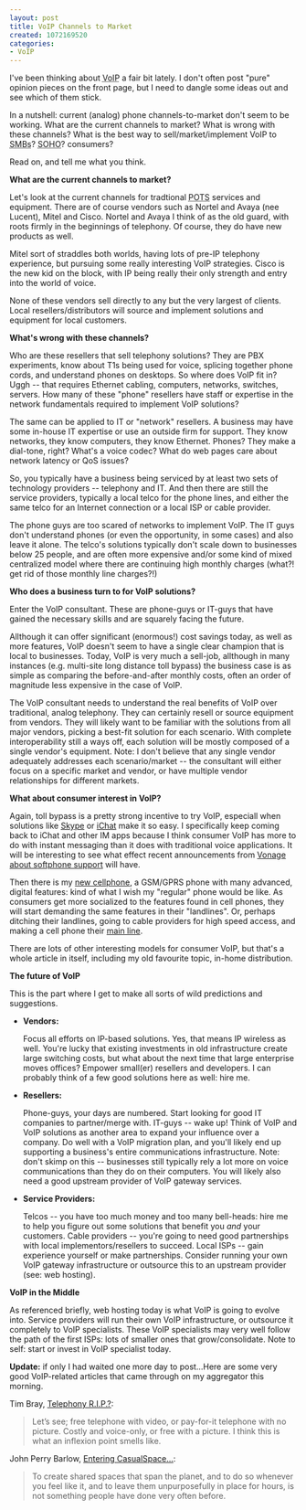 ```yaml
--- 
layout: post
title: VoIP Channels to Market
created: 1072169520
categories: 
- VoIP
---
```

<p>I've been thinking about <acronym title="Voice over IP">VoIP</acronym> a fair bit lately. I don't often post "pure" opinion pieces on the front page, but I need to dangle some ideas out and see which of them stick.</p>

<p>In a nutshell: current (analog) phone channels-to-market don't seem to be working. What are the current channels to market? What is wrong with these channels? What is the best way to sell/market/implement VoIP to <acronym title="Small and Medium Businesses">SMBs</acronym>? <acronym title="Small Office, Home Office">SOHO</acronym>? consumers?</p>

<p>Read on, and tell me what you think.</p>
<!--break-->
<p><strong>What are the current channels to market?</strong></p>

<p>Let's look at the current channels for tradtional <acronym title="Plain Old Telephone System">POTS</acronym> services and equipment. There are of course vendors such as Nortel and Avaya (nee Lucent), Mitel and Cisco. Nortel and Avaya I think of as the old guard, with roots firmly in the beginnings of telephony. Of course, they do have new products as well.</p>

<p>Mitel sort of straddles both worlds, having lots of pre-IP telephony experience, but pursuing some really interesting VoIP strategies. Cisco is the new kid on the block, with IP being really their only strength and entry into the world of voice.</p>

<p>None of these vendors sell directly to any but the very largest of clients. Local resellers/distributors will source and implement solutions and equipment for local customers.</p>

<p><strong>What's wrong with these channels?</strong></p>

<p>Who are these resellers that sell telephony solutions? They are PBX experiments, know about T1s being used for voice, splicing together phone cords, and understand phones on desktops. So where does VoIP fit in? Uggh -- that requires Ethernet cabling, computers, networks, switches, servers. How many of these "phone" resellers have staff or expertise in the network fundamentals required to implement VoIP solutions?</p>

<p>The same can be applied to IT or "network" resellers. A business may have some in-house IT expertise or use an outside firm for support. They know networks, they know computers, they know Ethernet. Phones? They make a dial-tone, right? What's a voice codec? What do web pages care about network latency or QoS issues?</p>

<p>So, you typically have a business being serviced by at least two sets of technology providers -- telephony and IT. And then there are still the service providers, typically a local telco for the phone lines, and either the same telco for an Internet connection or a local ISP or cable provider.</p>

<p>The phone guys are too scared of networks to implement VoIP. The IT guys don't understand phones (or even the opportunity, in some cases) and also leave it alone. The telco's solutions typically don't scale down to businesses below 25 people, and are often more expensive and/or some kind of mixed centralized model where there are continuing high monthly charges (what?! get rid of those monthly line charges?!)</p>

<p><strong>Who does a business turn to for VoIP solutions?</strong></p>

<p>Enter the VoIP consultant. These are phone-guys or IT-guys that have gained the necessary skills and are squarely facing the future.</p>

<p>Allthough it can offer significant (enormous!) cost savings today, as well as more features, VoIP doesn't seem to have a single clear champion that is local to businesses. Today, VoIP is very much a sell-job, allthough in many instances (e.g. multi-site long distance toll bypass) the business case is as simple as comparing the before-and-after monthly costs, often an order of magnitude less expensive in the case of VoIP.</p>

<p>The VoIP consultant needs to understand the real benefits of VoIP over traditional, analog telephony. They can certainly resell or source equipment from vendors. They will likely want to be familiar with the solutions from all major vendors, picking a best-fit solution for each scenario. With complete interoperability still a ways off, each solution will be mostly composed of a single vendor's equipment. Note: I don't believe that any single vendor adequately addresses each scenario/market -- the consultant will either focus on a specific market and vendor, or have multiple vendor relationships for different markets.</p>

<p><strong>What about consumer interest in VoIP?</strong></p>

<p>Again, toll bypass is a pretty strong incentive to try VoIP, especiall when solutions like <a href="http://www.skype.com">Skype</a> or <a href="http://www.apple.com/ichat">iChat</a> make it so easy. I specifically keep coming back to iChat and other IM apps because I think consumer VoIP has more to do with instant messaging than it does with traditional voice applications. It will be interesting to see what effect recent announcements from <a href="http://www.bmannconsulting.com/node/view/764#1331">Vonage about softphone support</a> will have.</p>

<p>Then there is my <a href="http://www.bmannconsulting.com/node/view/751" title="Boris' T616">new cellphone</a>, a GSM/GPRS phone with many advanced, digital features: kind of what I wish my "regular" phone would be like. As consumers get more socialized to the features found in cell phones, they will start demanding the same features in their "landlines". Or, perhaps ditching their landlines, going to cable providers for high speed access, and making a cell phone their <a href="http://www.cityfido.ca" title="Fido offers number portability and unlimited local service in Vancouver">main line</a>.</p>

<p>There are lots of other interesting models for consumer VoIP, but that's a whole article in itself, including my old favourite topic, in-home distribution.</p>

<p><strong>The future of VoIP</strong></p>

<p>This is the part where I get to make all sorts of wild predictions and suggestions.</p>

<ul>
<li><strong>Vendors:</strong><p>Focus all efforts on IP-based solutions. Yes, that means IP wireless as well. You're lucky that existing investments in old infrastructure create large switching costs, but what about the next time that large enterprise moves offices? Empower small(er) resellers and developers. I can probably think of a few good solutions here as well: hire me.</p></li>
<li><strong>Resellers:</strong><p>Phone-guys, your days are numbered. Start looking for good IT companies to partner/merge with. IT-guys -- wake up! Think of VoIP and VoIP solutions as another area to expand your influence over a company. Do well with a VoIP migration plan, and you'll likely end up supporting a business's entire communications infrastructure. Note: don't skimp on this -- businesses still typically rely a lot more on voice communications than they do on their computers. You will likely also need a good upstream provider of VoIP gateway services.</p>
<li><strong>Service Providers:</strong><p>Telcos -- you have too much money and too many bell-heads: hire me to help you figure out some solutions that benefit you <em>and</em> your customers. Cable providers -- you're going to need good partnerships with local implementors/resellers to succeed. Local ISPs -- gain experience yourself or make partnerships. Consider running your own VoIP gateway infrastructure or outsource this to an upstream provider (see: web hosting).</p></li>
</ul>

<p><strong>VoIP in the Middle</strong></p>

<p>As referenced briefly, web hosting today is what VoIP is going to evolve into. Service providers will run their own VoIP infrastructure, or outsource it completely to VoIP specialists. These VoIP specialists may very well follow the path of the first ISPs: lots of smaller ones that grow/consolidate. Note to self: start or invest in VoIP specialist today.</p>

<p><strong>Update:</strong> if only I had waited one more day to post...Here are some very good VoIP-related articles that came through on my aggregator this morning.</p>

<p>Tim Bray, <a href="http://www.tbray.org/ongoing/When/200x/2003/12/23/Videophone">Telephony R.I.P.?</a>:</p>

<blockquote>
Let’s see; free telephone with video, or pay-for-it telephone with no picture. Costly and voice-only, or free with a picture. I think this is what an inflexion point smells like.
</blockquote>

<p>John Perry Barlow, <a href="http://barlow.typepad.com/barlowfriendz/2003/12/entering_casual.html">Entering CasualSpace…</a>:</p>

<blockquote>
To create shared spaces that span the planet, and to do so whenever you feel like it, and to leave them unpurposefully in place for hours, is not something people have done very often before.
</blockquote>
